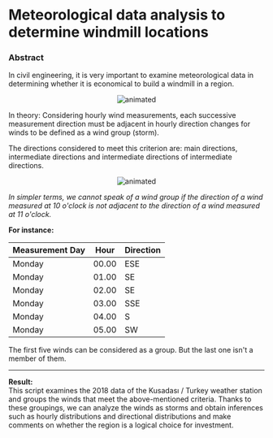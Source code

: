 # Meteorological data analysis to determine windmill locations

### Abstract

In civil engineering, it is very important to examine meteorological data in determining whether it is economical to build a windmill in a region.

<p align="center">
  <img src="https://media3.giphy.com/media/3MbRNvfnMyUJeKGlsw/giphy.gif" alt="animated" />
</p>

In theory: 
Considering hourly wind measurements, each successive measurement direction must be adjacent in hourly direction changes for winds to be defined as a wind group (storm).

The directions considered to meet this criterion are: main directions, intermediate directions and intermediate directions of intermediate directions.

<p align="center">
  <img src="https://upload.wikimedia.org/wikipedia/commons/thumb/1/1a/Brosen_windrose.svg/300px-Brosen_windrose.svg.png" alt="animated" />
</p>

*In simpler terms, we cannot speak of a wind group if the direction of a wind measured at 10 o'clock is not adjacent to the direction of a wind measured at 11 o'clock.*


**For instance:**

| Measurement Day |    Hour     |  Direction  |
| -----------     | ----------- | ----------- |
| Monday          | 00.00       |     ESE     |
| Monday          | 01.00       |     SE      |
| Monday		  | 02.00 		|     SE      |
| Monday          | 03.00       |     SSE     |
| Monday          | 04.00       |      S      |
| Monday          | 05.00       |      SW     |

The first five winds can be considered as a group. But the last one isn't a member of them.

-------------------------------------------------------------------------------------------------------
**Result:** \
This script examines the 2018 data of the Kusadası / Turkey weather station and groups the winds that meet the above-mentioned criteria. Thanks to these groupings, we can analyze the winds as storms and obtain inferences such as hourly distributions and directional distributions and make comments on whether the region is a logical choice for investment.
